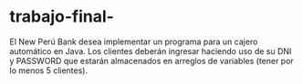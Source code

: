 # trabajo-final-
El New Perú Bank desea implementar un programa para un cajero automático en Java. Los clientes deberán ingresar haciendo uso de su DNI y PASSWORD que estarán almacenados en arreglos de variables (tener por lo menos 5 clientes).

